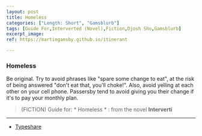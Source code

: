 ```yaml
---
layout: post
title: Homeless
categories: ["Length: Short", "Gamsblurb"]
tags: [Guide For,Interverted (Novel),Fiction,Djosh Sho,Gamsblurb]
excerpt_image: 
ref: https://martingamsby.github.io/itinerant

---
```


### **Homeless**

Be original. Try to avoid phrases like "spare some change to eat", at the risk of being answered "don't eat that, you'll choke!". Also, avoid yelling at each other on your cell phone. Passersby tend to avoid giving you their change if it's to pay your monthly plan.

> (FICTION) Guide for: * Homeless * : from the novel **Interverti**

---

- [Typeshare](https://typeshare.co/martingamsby/posts/cm4ezinkk0020lf0dq6gqetfl)

